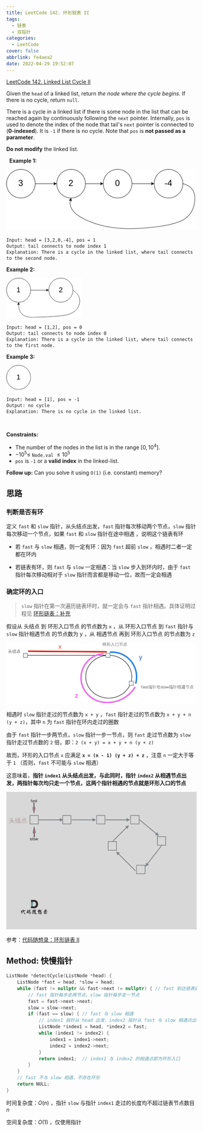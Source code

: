 ```yaml
---
title: LeetCode 142. 环形链表 II
tags:
  - 链表
  - 双指针
categories:
  - LeetCode
cover: false
abbrlink: fe4aea2
date: 2022-04-29 19:52:07
---
```


[LeetCode 142. Linked List Cycle II](https://leetcode-cn.com/problems/linked-list-cycle-ii/)

Given the `head` of a linked list, return *the node where the cycle begins*. If there is no cycle, return `null`.

There is a cycle in a linked list if there is some node in the list that can be reached again by continuously following the `next` pointer. Internally, `pos` is used to denote the index of the node that tail's `next` pointer is connected to (**0-indexed**). It is `-1` if there is no cycle. Note that `pos` is **not passed as a parameter**.

**Do not modify** the linked list.

 
**Example 1:**

![Example 1](LeetCode142-环形链表II/1.png)

    Input: head = [3,2,0,-4], pos = 1
    Output: tail connects to node index 1
    Explanation: There is a cycle in the linked list, where tail connects to the second node.


**Example 2:**

![Example 2](LeetCode142-环形链表II/2.png)

    Input: head = [1,2], pos = 0
    Output: tail connects to node index 0
    Explanation: There is a cycle in the linked list, where tail connects to the first node.

**Example 3:**

![Example 3](LeetCode142-环形链表II/3.png)

    Input: head = [1], pos = -1
    Output: no cycle
    Explanation: There is no cycle in the linked list.
 

**Constraints:**

 - The number of the nodes in the list is in the range $[0, 10^4]$.
 - $- 10^5 \le$ `Node.val` $\le 10^5$
 - `pos` is `-1` or a **valid index** in the linked-list.
 

**Follow up:** Can you solve it using `O(1)` (i.e. constant) memory?


## 思路

### 判断是否有环

定义 `fast` 和 `slow` 指针，从头结点出发，`fast` 指针每次移动两个节点，`slow` 指针每次移动一个节点，如果 `fast` 和 `slow` 指针在途中相遇 ，说明这个链表有环

 - 若 `fast` 与 `slow` 相遇，则一定有环：因为 `fast` 超前 `slow` ，相遇时二者一定都在环内

 - 若链表有环，则 `fast` 与 `slow` 一定相遇：当 `slow` 步入到环内时，由于 `fast` 指针每次移动相对于 `slow` 指针而言都是移动一位，故而一定会相遇


### 确定环的入口


> `slow` 指针在第一次遍历链表环时，就一定会与 `fast` 指针相遇。具体证明过程见 [环形链表：补充](https://www.programmercarl.com/0142.%E7%8E%AF%E5%BD%A2%E9%93%BE%E8%A1%A8II.html#%E6%80%9D%E8%B7%AF)

假设从 头结点 到 环形入口节点 的节点数为 `x` ，从 环形入口节点 到 `fast` 指针与 `slow` 指针相遇节点 的节点数为 y ，从 相遇节点 再到 环形入口节点 的节点数为 `z`

![](LeetCode142-环形链表II/4.png)

相遇时 `slow` 指针走过的节点数为 `x + y` ，`fast` 指针走过的节点数为 `x + y + n (y + z)`，其中 `n` 为 `fast` 指针在环内走过的圈数

由于 `fast` 指针一步两节点，`slow` 指针一步一节点，则 `fast` 走过节点数为 `slow` 指针走过节点数的 `2` 倍，即：`2 (x + y) = x + y + n (y + z)`

故而，环形的入口节点 `x` 应满足 **`x = (n - 1) (y + z) + z`** ，注意 `n` 一定大于等于 `1` （否则，`fast` 不可能与 `slow` 相遇）

这意味着，**指针 `index1` 从头结点出发，与此同时，指针 `index2` 从相遇节点出发，两指针每次均只走一个节点，这两个指针相遇的节点就是环形入口的节点**

![](LeetCode142-环形链表II/5.gif)

参考：[代码随想录：环形链表 II](https://www.programmercarl.com/0142.%E7%8E%AF%E5%BD%A2%E9%93%BE%E8%A1%A8II.html#%E6%80%9D%E8%B7%AF)



## Method: 快慢指针

```cpp
ListNode *detectCycle(ListNode *head) {
    ListNode *fast = head, *slow = head;
    while (fast != nullptr && fast->next != nullptr) { // fast 到达链表最后一个节点时，循环结束
        // fast 指针每步走两节点，slow 指针每步走一节点
        fast = fast->next->next;
        slow = slow->next;
        if (fast == slow) { // fast 与 slow 相遇
            // index1 指针从 head 出发，index2 指针从 fast 与 slow 相遇点出发，找出 index1 与 index2 的相遇位置
            ListNode *index1 = head, *index2 = fast;
            while (index1 != index2) {
                index1 = index1->next;
                index2 = index2->next;
            }
            return index1;  // index1 与 index2 的相遇点即为环形入口
        }
    }
    // fast 不与 slow 相遇，不存在环形
    return NULL;
}
```

时间复杂度：$O(n)$ ，指针 `slow` 与指针 `index1` 走过的长度均不超过链表节点数目 $n$

空间复杂度：$O(1)$ ，仅使用指针